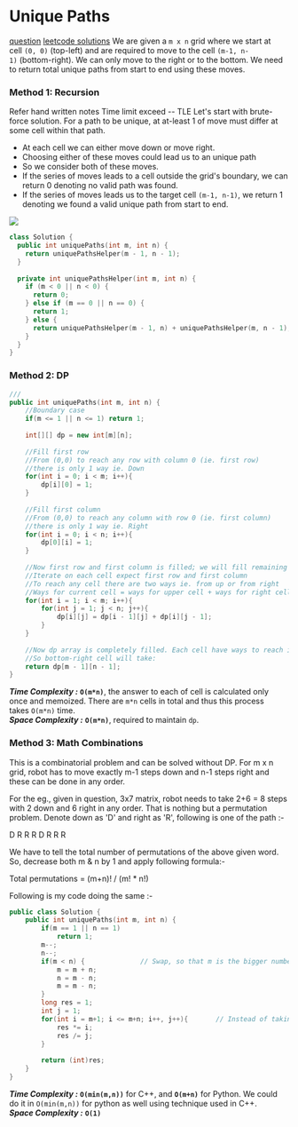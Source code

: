 # Unique Paths
[question](https://leetcode.com/problems/unique-paths/)
[leetcode solutions](https://leetcode.com/problems/unique-paths/discuss/1581998/C%2B%2BPython-5-Simple-Solutions-w-Explanation-or-Optimization-from-Brute-Force-to-DP-to-Math)
We are given a `m x n` grid where we start at cell `(0, 0)` (top-left) and are required to move to the cell `(m-1, n-1)` (bottom-right). We can only move to the right or to the bottom. We need to return total unique paths from start to end using these moves.

### Method 1: Recursion 

Refer hand written notes
Time limit exceed -- TLE 
Let's start with brute-force solution. For a path to be unique, at at-least 1 of move must differ at some cell within that path.

-   At each cell we can either move down or move right.
-   Choosing either of these moves could lead us to an unique path
-   So we consider both of these moves.
-   If the series of moves leads to a cell outside the grid's boundary, we can return 0 denoting no valid path was found.
-   If the series of moves leads us to the target cell `(m-1, n-1)`, we return 1 denoting we found a valid unique path from start to end.

![](https://assets.leetcode.com/users/images/d974e3c6-3aca-4652-9811-d5505d963526_1637119284.4824865.png)
```cpp
class Solution {
  public int uniquePaths(int m, int n) {
    return uniquePathsHelper(m - 1, n - 1);
  }
  
  private int uniquePathsHelper(int m, int n) {
    if (m < 0 || n < 0) {
      return 0;       
    } else if (m == 0 || n == 0) {
      return 1;
    } else {
      return uniquePathsHelper(m - 1, n) + uniquePathsHelper(m, n - 1);
    }
  }
}
```



### Method 2: DP 

```cpp
/// 
public int uniquePaths(int m, int n) {
    //Boundary case
    if(m <= 1 || n <= 1) return 1;
    
    int[][] dp = new int[m][n];
    
    //Fill first row
    //From (0,0) to reach any row with column 0 (ie. first row) 
    //there is only 1 way ie. Down
    for(int i = 0; i < m; i++){
        dp[i][0] = 1;
    }
    
    //Fill first column
    //From (0,0) to reach any column with row 0 (ie. first column) 
    //there is only 1 way ie. Right
    for(int i = 0; i < n; i++){
        dp[0][i] = 1;
    }
    
    //Now first row and first column is filled; we will fill remaining cells
    //Iterate on each cell expect first row and first column
    //To reach any cell there are two ways ie. from up or from right
    //Ways for current cell = ways for upper cell + ways for right cell
    for(int i = 1; i < m; i++){
        for(int j = 1; j < n; j++){
            dp[i][j] = dp[i - 1][j] + dp[i][j - 1];
        }
    }
    
    //Now dp array is completely filled. Each cell have ways to reach itself.
    //So bottom-right cell will take:
    return dp[m - 1][n - 1];
}
```

_**Time Complexity :**_ **`O(m*n)`**, the answer to each of cell is calculated only once and memoized. There are `m*n` cells in total and thus this process takes `O(m*n)` time.  
_**Space Complexity :**_ **`O(m*n)`**, required to maintain `dp`.

### Method 3: Math Combinations
This is a combinatorial problem and can be solved without DP. For m x n grid, robot has to move exactly m-1 steps down and n-1 steps right and these can be done in any order.

For the eg., given in question, 3x7 matrix, robot needs to take 2+6 = 8 steps with 2 down and 6 right in any order. That is nothing but a permutation problem. Denote down as 'D' and right as 'R', following is one of the path :-

D R R R D R R R

We have to tell the total number of permutations of the above given word. So, decrease both m & n by 1 and apply following formula:-

Total permutations = (m+n)! / (m! * n!)

Following is my code doing the same :-

```cpp
public class Solution {
    public int uniquePaths(int m, int n) {
        if(m == 1 || n == 1)
            return 1;
        m--;
        n--;
        if(m < n) {              // Swap, so that m is the bigger number
            m = m + n;
            n = m - n;
            m = m - n;
        }
        long res = 1;
        int j = 1;
        for(int i = m+1; i <= m+n; i++, j++){       // Instead of taking factorial, keep on multiply & divide
            res *= i;
            res /= j;
        }
            
        return (int)res;
    }
}
```
_**Time Complexity :**_ **`O(min(m,n))`** for C++, and **`O(m+n)`** for Python. We could do it in `O(min(m,n))` for python as well using technique used in C++.  
_**Space Complexity :**_ **`O(1)`**
	

